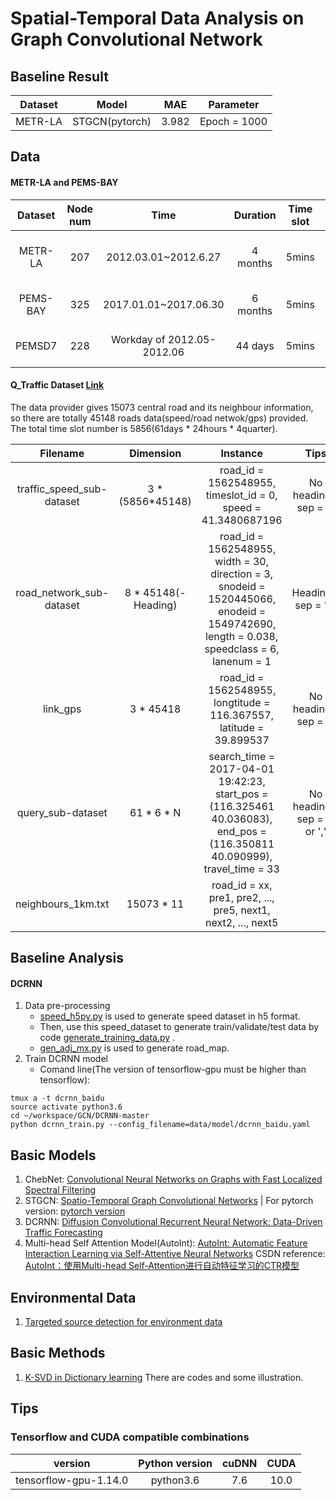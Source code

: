# Spatial-Temporal Data Analysis on Graph Convolutional Network


## Baseline Result

Dataset | Model | MAE | Parameter 
:-:|:-:|:-:|:-:
METR-LA | STGCN(pytorch) | 3.982 | Epoch = 1000 

## Data

#### METR-LA and PEMS-BAY

Dataset | Node num | Time | Duration | Time slot | Scene
:-:|:-:|:-:|:-:|:-:|:-:
METR-LA | 207 | 2012.03.01~2012.6.27 | 4 months | 5mins | Loop detecors in highway
PEMS-BAY | 325 | 2017.01.01~2017.06.30 | 6 months | 5mins | Sensors in Bay Area 
PEMSD7 | 228 | Workday of 2012.05-2012.06 | 44 days | 5mins | Sensors in California

#### Q_Traffic Dataset [Link](https://github.com/JingqingZ/BaiduTraffic)

The data provider gives 15073 central road and its neighbour information, so there are totally 45148 roads data(speed/road netwok/gps) provided. The total time slot number is 5856(61days * 24hours * 4quarter).

Filename | Dimension | Instance | Tips
:-:|:-:|:-:|:-: 
traffic_speed_sub-dataset | 3 * (5856*45148) | road_id = 1562548955, timeslot_id = 0, speed = 41.3480687196 | No headings, sep = ' '
road_network_sub-dataset | 8 * 45148(-Heading) | road_id = 1562548955, width = 30, direction = 3, snodeid = 1520445066, enodeid = 1549742690, length = 0.038, speedclass = 6, lanenum = 1 | Headings, sep = '\t'
link_gps | 3 * 45418 | road_id = 1562548955, longtitude = 116.367557, latitude = 39.899537 | No headings, sep = ' ' 
query_sub-dataset | 61 * 6 * N | search_time = 2017-04-01 19:42:23, start_pos = (116.325461 40.036083), end_pos = (116.350811 40.090999), travel_time = 33 | No headings, sep = ' ' or ','
neighbours_1km.txt | 15073 * 11 | road_id = xx, pre1, pre2, ..., pre5, next1, next2, ..., next5 | 


## Baseline Analysis

#### DCRNN
1. Data pre-processing
	- [speed_h5py.py](https://github.com/RobinLu1209/STGCN/blob/master/DCRNN_baseline/speed_h5py.py) is used to generate speed dataset in h5 format. 
	- Then, use this speed_dataset to generate train/validate/test data by code [generate_training_data.py](https://github.com/RobinLu1209/STGCN/blob/master/DCRNN_baseline/generate_training_data.py) .
	- [gen_adj_mx.py](https://github.com/RobinLu1209/STGCN/blob/master/DCRNN_baseline/gen_adj_mx.py) is used to generate road_map.
2. Train DCRNN model
	- Comand line(The version of tensorflow-gpu must be higher than tensorflow):
```
tmux a -t dcrnn_baidu
source activate python3.6
cd ~/workspace/GCN/DCRNN-master
python dcrnn_train.py --config_filename=data/model/dcrnn_baidu.yaml
```


## Basic Models
1. ChebNet: [Convolutional Neural Networks on Graphs with Fast Localized Spectral Filtering](https://github.com/mdeff/cnn_graph)
2. STGCN: [Spatio-Temporal Graph Convolutional Networks](https://github.com/PKUAI26/STGCN-IJCAI-18)  | For pytorch version: [pytorch version](https://github.com/FelixOpolka/STGCN-PyTorch)
3. DCRNN: [Diffusion Convolutional Recurrent Neural Network: Data-Driven Traffic Forecasting](https://github.com/liyaguang/DCRNN)
4. Multi-head Self Attention Model(AutoInt): [AutoInt: Automatic Feature Interaction Learning via Self-Attentive Neural Networks](https://github.com/DeepGraphLearning/RecommenderSystems/tree/master/featureRec)
CSDN reference: [AutoInt：使用Multi-head Self-Attention进行自动特征学习的CTR模型](https://blog.csdn.net/u012151283/article/details/85310370)

## Environmental Data

1. [Targeted source detection for environment data](https://arxiv.org/pdf/1908.11056.pdf)

## Basic Methods
1. [K-SVD in Dictionary learning](https://www.cnblogs.com/endlesscoding/p/10090866.html) There are codes and some illustration.

## Tips

### Tensorflow and CUDA compatible combinations
version | Python version | cuDNN | CUDA
:-:|:-:|:-:|:-:
tensorflow-gpu-1.14.0 | python3.6 | 7.6 | 10.0





 
